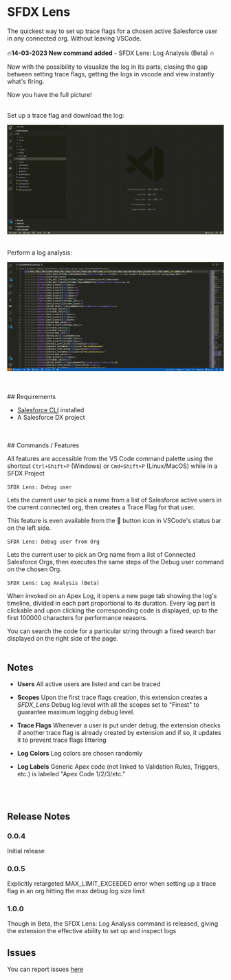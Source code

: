 # SFDX Lens

The quickest way to set up trace flags for a chosen active Salesforce user in any connected org. Without leaving VSCode.
<br/>
<br/>
🔥**14-03-2023  New command added** - SFDX Lens: Log Analysis (Beta) 🔥

Now with the possibility to visualize the log in its parts, closing the gap between setting trace flags, getting the logs in vscode and view instantly what's firing.


Now you have the full picture!
<br/>
<br/>

Set up a trace flag and download the log:

![](gifs/sfdxlens.gif)

<br/>
Perform a log analysis:


![](gifs/sfdxlens_1.gif)

<br/>
<br/>
## Requirements

- [Salesforce CLI](https://developer.salesforce.com/tools/sfdxcli) installed
- A Salesforce DX project
<br/>
<br/>
## Commands / Features

All features are accessible from the VS Code command palette using the shortcut `Ctrl+Shift+P` (Windows) or `Cmd+Shift+P` (Linux/MacOS) while in a SFDX Project

`SFDX Lens: Debug user`

Lets the current user to pick a name from a list of Salesforce active users in the current connected org, then creates a Trace Flag for that user.

This feature is even available from the 🔎 button icon in VSCode's status bar on the left side.

`SFDX Lens: Debug user from Org`

Lets the current user to pick an Org name from a list of Connected Salesforce Orgs, then executes the same steps of the Debug user command on the chosen Org.

`SFDX Lens: Log Analysis (Beta)`

When invoked on an Apex Log, it opens a new page tab showing the log's timeline, divided in each part proportional to its duration.
Every log part is clickable and upon clicking the corresponding code is displayed, up to the first 100000 characters for performance reasons.

You can search the code for a particular string through a fixed search bar displayed on the right side of the page.
<br/>
<br/>
## Notes

- **Users** All active users are listed and can be traced

- **Scopes** Upon the first trace flags creation, this extension creates a *SFDX_Lens* Debug log level with all the scopes set to "Finest" to guarantee maximum logging debug level.

- **Trace Flags** Whenever a user is put under debug, the extension checks if another trace flag is already created by extension and if so, it updates it to prevent trace flags littering

- **Log Colors** Log colors are chosen randomly

- **Log Labels** Generic Apex code (not linked to Validation Rules, Triggers, etc.) is labeled "Apex Code 1/2/3/etc."
<br/>
<br/>

## Release Notes

### 0.0.4

Initial release

### 0.0.5

Explicitly retargeted MAX_LIMIT_EXCEEDED error when setting up a trace flag in an org hitting the max debug log size limit

### 1.0.0

Though in Beta, the SFDX Lens: Log Analysis command is released, giving the extension the effective ability to set up and inspect logs

## Issues
You can report issues [here](https://github.com/pcarrara21/SFDXLens-Public/issues)